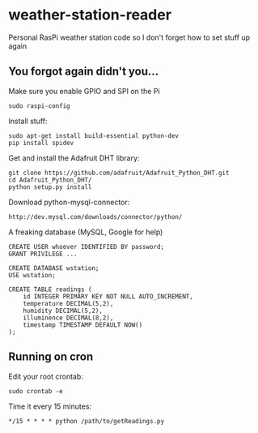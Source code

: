 # weather-station-reader
Personal RasPi weather station code so I don't forget how to set stuff up again

## You forgot again didn't you...

Make sure you enable GPIO and SPI on the Pi

    sudo raspi-config

Install stuff:

    sudo apt-get install build-essential python-dev
    pip install spidev

Get and install the Adafruit DHT library:

    git clone https://github.com/adafruit/Adafruit_Python_DHT.git
    cd Adafruit_Python_DHT/
    python setup.py install

Download python-mysql-connector:

    http://dev.mysql.com/downloads/connector/python/

A freaking database (MySQL, Google for help)

    CREATE USER whoever IDENTIFIED BY password;
    GRANT PRIVILEGE ...

    CREATE DATABASE wstation;
    USE wstation;

    CREATE TABLE readings (
        id INTEGER PRIMARY KEY NOT NULL AUTO_INCREMENT,
        temperature DECIMAL(5,2),
        humidity DECIMAL(5,2),
        illuminence DECIMAL(8,2),
        timestamp TIMESTAMP DEFAULT NOW()
    );

## Running on cron
Edit your root crontab:

    sudo crontab -e

Time it every 15 minutes:

    */15 * * * * python /path/to/getReadings.py


